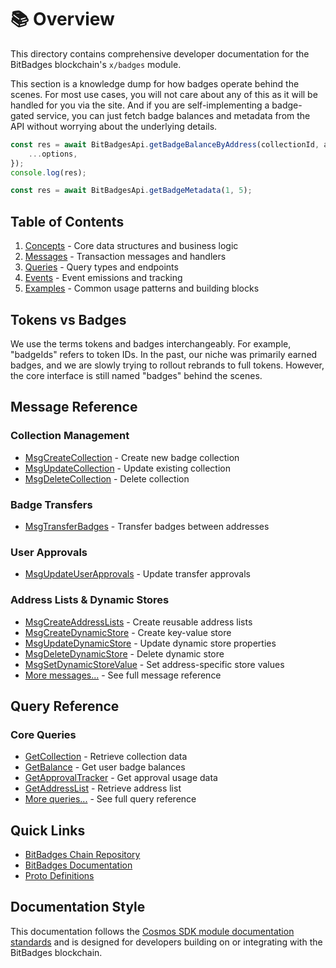 # 📚 Overview

This directory contains comprehensive developer documentation for the BitBadges blockchain's `x/badges` module.

This section is a knowledge dump for how badges operate behind the scenes. For most use cases, you will not care about any of this as it will be handled for you via the site. And if you are self-implementing a badge-gated service, you can just fetch badge balances and metadata from the API without worrying about the underlying details.

```typescript
const res = await BitBadgesApi.getBadgeBalanceByAddress(collectionId, address, {
    ...options,
});
console.log(res);

const res = await BitBadgesApi.getBadgeMetadata(1, 5);
```

## Table of Contents

1. [Concepts](02-concepts.md) - Core data structures and business logic
2. [Messages](messages/) - Transaction messages and handlers
3. [Queries](queries/) - Query types and endpoints
4. [Events](events.md) - Event emissions and tracking
5. [Examples](examples/) - Common usage patterns and building blocks

## Tokens vs Badges

We use the terms tokens and badges interchangeably. For example, "badgeIds" refers to token IDs. In the past, our niche was primarily earned badges, and we are slowly trying to rollout rebrands to full tokens. However, the core interface is still named "badges" behind the scenes.

## Message Reference

### Collection Management

* [MsgCreateCollection](messages/msg-create-collection.md) - Create new badge collection
* [MsgUpdateCollection](messages/msg-update-collection.md) - Update existing collection
* [MsgDeleteCollection](messages/msg-delete-collection.md) - Delete collection

### Badge Transfers

* [MsgTransferBadges](messages/msg-transfer-badges.md) - Transfer badges between addresses

### User Approvals

* [MsgUpdateUserApprovals](messages/msg-update-user-approvals.md) - Update transfer approvals

### Address Lists & Dynamic Stores

* [MsgCreateAddressLists](messages/msg-create-address-lists.md) - Create reusable address lists
* [MsgCreateDynamicStore](messages/msg-create-dynamic-store.md) - Create key-value store
* [MsgUpdateDynamicStore](messages/msg-update-dynamic-store.md) - Update dynamic store properties
* [MsgDeleteDynamicStore](messages/msg-delete-dynamic-store.md) - Delete dynamic store
* [MsgSetDynamicStoreValue](messages/msg-set-dynamic-store-value.md) - Set address-specific store values
* [More messages...](messages/) - See full message reference

## Query Reference

### Core Queries

* [GetCollection](queries/get-collection.md) - Retrieve collection data
* [GetBalance](queries/get-balance.md) - Get user badge balances
* [GetApprovalTracker](queries/get-approval-tracker.md) - Get approval usage data
* [GetAddressList](queries/get-address-list.md) - Retrieve address list
* [More queries...](queries/) - See full query reference

## Quick Links

* [BitBadges Chain Repository](https://github.com/bitbadges/bitbadgeschain)
* [BitBadges Documentation](https://docs.bitbadges.io)
* [Proto Definitions](https://github.com/bitbadges/bitbadgeschain/tree/master/proto/badges)

## Documentation Style

This documentation follows the [Cosmos SDK module documentation standards](https://docs.cosmos.network/main/building-modules/README) and is designed for developers building on or integrating with the BitBadges blockchain.

